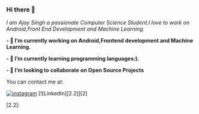 ### Hi there 👋
*I am Ajay Singh a passionate Computer Science Student.I love*
*to work on Android,Front End Development and Machine Learning.*






**- 🔭 I’m currently working on Android,Frontend development and Machine Learning.**

**- 🌱 I’m currently learning programming languages:).**

**- 👯 I’m looking to collaborate on Open Source Projects**


You can contact me at:

[![instagram][1.2]][1] [![LinkedIn][2.2]][2]

[1.2]:https://www.instagram.com/static/images/ico/apple-touch-icon-57x57-precomposed.png/666282be8229.png
[1]:https://www.instagram.com/_ajay_kripa
[2.2]:





